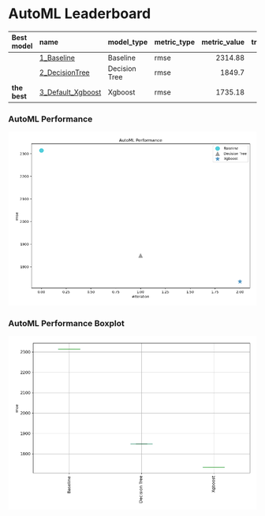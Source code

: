 # AutoML Leaderboard

| Best model   | name                                             | model_type    | metric_type   |   metric_value |   train_time |
|:-------------|:-------------------------------------------------|:--------------|:--------------|---------------:|-------------:|
|              | [1_Baseline](1_Baseline/README.md)               | Baseline      | rmse          |        2314.88 |         1.34 |
|              | [2_DecisionTree](2_DecisionTree/README.md)       | Decision Tree | rmse          |        1849.7  |        15.47 |
| **the best** | [3_Default_Xgboost](3_Default_Xgboost/README.md) | Xgboost       | rmse          |        1735.18 |        12.71 |

### AutoML Performance
![AutoML Performance](ldb_performance.png)

### AutoML Performance Boxplot
![AutoML Performance Boxplot](ldb_performance_boxplot.png)